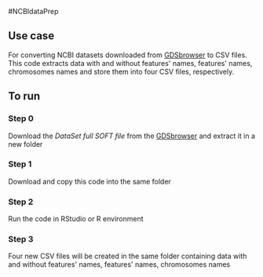 #NCBIdataPrep

## Use case
For converting NCBI datasets downloaded from [GDSbrowser](https://www.ncbi.nlm.nih.gov/sites/GDSbrowser) to CSV files. This code extracts data with and without features' names, features' names, chromosomes names and store them into four CSV files, respectively.

## To run

### Step 0
Download the *DataSet full SOFT file* from the [GDSbrowser](https://www.ncbi.nlm.nih.gov/sites/GDSbrowser) and extract it in a new folder

### Step 1
Download and copy this code into the same folder

### Step 2
Run the code in RStudio or R environment

### Step 3
Four new CSV files will be created in the same folder containing data with and without features' names, features' names, chromosomes names
